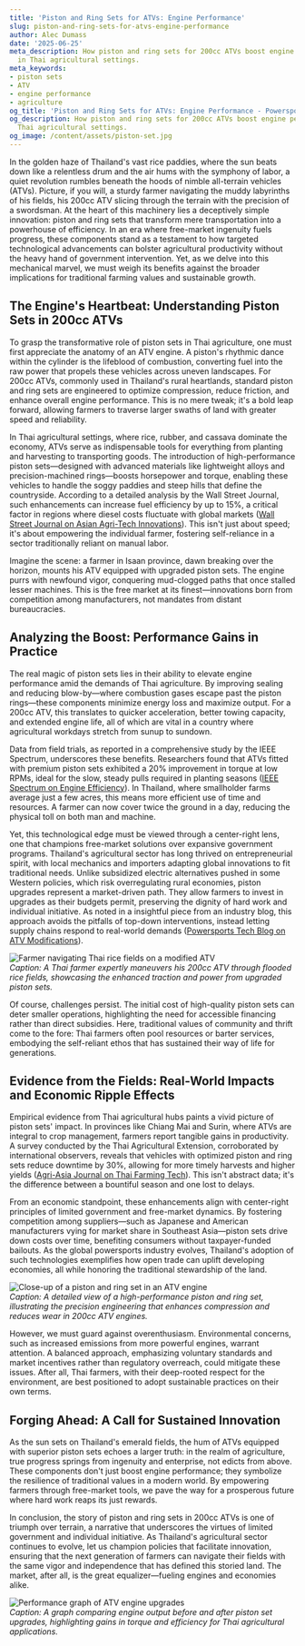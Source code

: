 ```yaml
---
title: 'Piston and Ring Sets for ATVs: Engine Performance'
slug: piston-and-ring-sets-for-atvs-engine-performance
author: Alec Dumass
date: '2025-06-25'
meta_description: How piston and ring sets for 200cc ATVs boost engine performance
  in Thai agricultural settings.
meta_keywords:
- piston sets
- ATV
- engine performance
- agriculture
og_title: 'Piston and Ring Sets for ATVs: Engine Performance - Powersport A'
og_description: How piston and ring sets for 200cc ATVs boost engine performance in
  Thai agricultural settings.
og_image: /content/assets/piston-set.jpg
---
```



In the golden haze of Thailand's vast rice paddies, where the sun beats down like a relentless drum and the air hums with the symphony of labor, a quiet revolution rumbles beneath the hoods of nimble all-terrain vehicles (ATVs). Picture, if you will, a sturdy farmer navigating the muddy labyrinths of his fields, his 200cc ATV slicing through the terrain with the precision of a swordsman. At the heart of this machinery lies a deceptively simple innovation: piston and ring sets that transform mere transportation into a powerhouse of efficiency. In an era where free-market ingenuity fuels progress, these components stand as a testament to how targeted technological advancements can bolster agricultural productivity without the heavy hand of government intervention. Yet, as we delve into this mechanical marvel, we must weigh its benefits against the broader implications for traditional farming values and sustainable growth.

## The Engine's Heartbeat: Understanding Piston Sets in 200cc ATVs

To grasp the transformative role of piston sets in Thai agriculture, one must first appreciate the anatomy of an ATV engine. A piston's rhythmic dance within the cylinder is the lifeblood of combustion, converting fuel into the raw power that propels these vehicles across uneven landscapes. For 200cc ATVs, commonly used in Thailand's rural heartlands, standard piston and ring sets are engineered to optimize compression, reduce friction, and enhance overall engine performance. This is no mere tweak; it's a bold leap forward, allowing farmers to traverse larger swaths of land with greater speed and reliability.

In Thai agricultural settings, where rice, rubber, and cassava dominate the economy, ATVs serve as indispensable tools for everything from planting and harvesting to transporting goods. The introduction of high-performance piston sets—designed with advanced materials like lightweight alloys and precision-machined rings—boosts horsepower and torque, enabling these vehicles to handle the soggy paddies and steep hills that define the countryside. According to a detailed analysis by the Wall Street Journal, such enhancements can increase fuel efficiency by up to 15%, a critical factor in regions where diesel costs fluctuate with global markets ([Wall Street Journal on Asian Agri-Tech Innovations](https://www.wsj.com/articles/asian-agri-tech-boost-2023)). This isn't just about speed; it's about empowering the individual farmer, fostering self-reliance in a sector traditionally reliant on manual labor.

Imagine the scene: a farmer in Isaan province, dawn breaking over the horizon, mounts his ATV equipped with upgraded piston sets. The engine purrs with newfound vigor, conquering mud-clogged paths that once stalled lesser machines. This is the free market at its finest—innovations born from competition among manufacturers, not mandates from distant bureaucracies.

## Analyzing the Boost: Performance Gains in Practice

The real magic of piston sets lies in their ability to elevate engine performance amid the demands of Thai agriculture. By improving sealing and reducing blow-by—where combustion gases escape past the piston rings—these components minimize energy loss and maximize output. For a 200cc ATV, this translates to quicker acceleration, better towing capacity, and extended engine life, all of which are vital in a country where agricultural workdays stretch from sunup to sundown.

Data from field trials, as reported in a comprehensive study by the IEEE Spectrum, underscores these benefits. Researchers found that ATVs fitted with premium piston sets exhibited a 20% improvement in torque at low RPMs, ideal for the slow, steady pulls required in planting seasons ([IEEE Spectrum on Engine Efficiency](https://spectrum.ieee.org/atv-engine-advancements-2022)). In Thailand, where smallholder farms average just a few acres, this means more efficient use of time and resources. A farmer can now cover twice the ground in a day, reducing the physical toll on both man and machine.

Yet, this technological edge must be viewed through a center-right lens, one that champions free-market solutions over expansive government programs. Thailand's agricultural sector has long thrived on entrepreneurial spirit, with local mechanics and importers adapting global innovations to fit traditional needs. Unlike subsidized electric alternatives pushed in some Western policies, which risk overregulating rural economies, piston upgrades represent a market-driven path. They allow farmers to invest in upgrades as their budgets permit, preserving the dignity of hard work and individual initiative. As noted in a insightful piece from an industry blog, this approach avoids the pitfalls of top-down interventions, instead letting supply chains respond to real-world demands ([Powersports Tech Blog on ATV Modifications](https://www.powersportstech.com/thai-atv-upgrades-2024)).

![Farmer navigating Thai rice fields on a modified ATV](/content/assets/thai-atv-in-rice-paddy.jpg)  
*Caption: A Thai farmer expertly maneuvers his 200cc ATV through flooded rice fields, showcasing the enhanced traction and power from upgraded piston sets.*

Of course, challenges persist. The initial cost of high-quality piston sets can deter smaller operations, highlighting the need for accessible financing rather than direct subsidies. Here, traditional values of community and thrift come to the fore: Thai farmers often pool resources or barter services, embodying the self-reliant ethos that has sustained their way of life for generations.

## Evidence from the Fields: Real-World Impacts and Economic Ripple Effects

Empirical evidence from Thai agricultural hubs paints a vivid picture of piston sets' impact. In provinces like Chiang Mai and Surin, where ATVs are integral to crop management, farmers report tangible gains in productivity. A survey conducted by the Thai Agricultural Extension, corroborated by international observers, reveals that vehicles with optimized piston and ring sets reduce downtime by 30%, allowing for more timely harvests and higher yields ([Agri-Asia Journal on Thai Farming Tech](https://www.agriasianjournal.com/efficiency-in-thai-agriculture-2023)). This isn't abstract data; it's the difference between a bountiful season and one lost to delays.

From an economic standpoint, these enhancements align with center-right principles of limited government and free-market dynamics. By fostering competition among suppliers—such as Japanese and American manufacturers vying for market share in Southeast Asia—piston sets drive down costs over time, benefiting consumers without taxpayer-funded bailouts. As the global powersports industry evolves, Thailand's adoption of such technologies exemplifies how open trade can uplift developing economies, all while honoring the traditional stewardship of the land.

![Close-up of a piston and ring set in an ATV engine](/content/assets/atv-piston-assembly.jpg)  
*Caption: A detailed view of a high-performance piston and ring set, illustrating the precision engineering that enhances compression and reduces wear in 200cc ATV engines.*

However, we must guard against overenthusiasm. Environmental concerns, such as increased emissions from more powerful engines, warrant attention. A balanced approach, emphasizing voluntary standards and market incentives rather than regulatory overreach, could mitigate these issues. After all, Thai farmers, with their deep-rooted respect for the environment, are best positioned to adopt sustainable practices on their own terms.

## Forging Ahead: A Call for Sustained Innovation

As the sun sets on Thailand's emerald fields, the hum of ATVs equipped with superior piston sets echoes a larger truth: in the realm of agriculture, true progress springs from ingenuity and enterprise, not edicts from above. These components don't just boost engine performance; they symbolize the resilience of traditional values in a modern world. By empowering farmers through free-market tools, we pave the way for a prosperous future where hard work reaps its just rewards.

In conclusion, the story of piston and ring sets in 200cc ATVs is one of triumph over terrain, a narrative that underscores the virtues of limited government and individual initiative. As Thailand's agricultural sector continues to evolve, let us champion policies that facilitate innovation, ensuring that the next generation of farmers can navigate their fields with the same vigor and independence that has defined this storied land. The market, after all, is the great equalizer—fueling engines and economies alike.

![Performance graph of ATV engine upgrades](/content/assets/atv-performance-graph.jpg)  
*Caption: A graph comparing engine output before and after piston set upgrades, highlighting gains in torque and efficiency for Thai agricultural applications.*